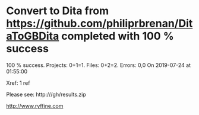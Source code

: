 # Convert  to Dita from https://github.com/philiprbrenan/DitaToGBDita  completed with 100 % success

100 % success. Projects: 0+1=1.  Files: 0+2=2. Errors: 0,0  On 2019-07-24 at 01:55:00

Xref: 1 ref

Please see: http:///gh/results.zip

http://www.ryffine.com
